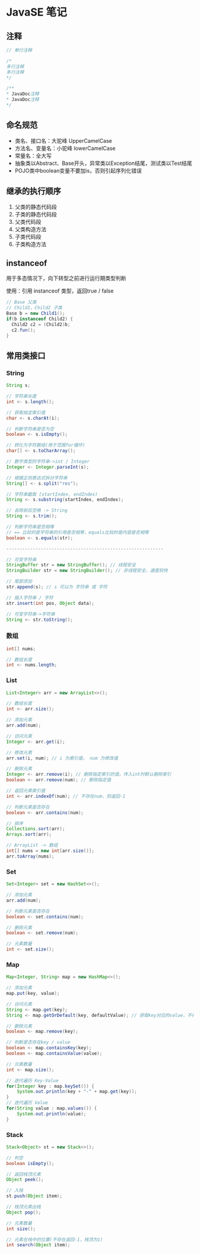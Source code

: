 # JavaSE 笔记

## 注释

```java
// 单行注释

/*
多行注释
多行注释
*/

/**
* JavaDoc注释
* JavaDoc注释
*/
```

## 命名规范

- 类名、接口名：大驼峰 UpperCamelCase
- 方法名、变量名：小驼峰 lowerCamelCase
- 常量名：全大写
- 抽象类以Abstract、Base开头，异常类以Exception结尾，测试类以Test结尾
- POJO类中boolean变量不要加is，否则引起序列化错误

## 继承的执行顺序

1. 父类的静态代码段
2. 子类的静态代码段
3. 父类代码段
4. 父类构造方法
5. 子类代码段
6. 子类构造方法

## instanceof

用于多态情况下，向下转型之前进行运行期类型判断

使用：引用 instanceof 类型，返回true / false

```java
// Base 父类
// Child1，Child2 子类
Base b = new Child1();
if(b instanceof Child2) {
  Child2 c2 = (Child2)b;
  c2.fun();
}
```

## 常用类接口

### String

```java
String s;

// 字符串长度
int <- s.length();

// 获取指定索引值
char <- s.charAt(i);

// 判断字符串是否为空
boolean <- s.isEmpty();

// 转化为字符数组(用于范围for循环)
char[] <- s.toCharArray();

// 数字类型的字符串->int / Integer
Integer <- Integer.parseInt(s);

// 根据正则表达式拆分字符串
String[] <- s.split("res");

// 字符串截取 [startIndex, endIndex)
String <- s.substring(startIndex, endIndex);

// 去除前后空格 -> String
String <- s.trim();

// 判断字符串是否相等
// == 比较的是字符串的引用是否相等，equals比较的是内容是否相等
boolean <- s.equals(str);

-----------------------------------------------------------

// 可变字符串
StringBuffer str = new StringBuffer(); // 线程安全
StringBuilder str = new StringBuilder(); // 非线程安全，速度较快

// 尾部添加
str.append(s); // s 可以为 字符串 或 字符

// 插入字符串 / 字符
str.insert(int pos, Object data);

// 可变字符串->字符串
String <- str.toString();
```

### 数组

```java
int[] nums;

// 数组长度
int <- nums.length;
```

### List

```java
List<Integer> arr = new ArrayList<>();

// 数组长度
int <- arr.size();

// 添加元素
arr.add(num);

// 访问元素
Integer <- arr.get(i);

// 修改元素
arr.set(i, num); // i 为索引值， num 为修改值

// 删除元素
Integer <- arr.remove(i); // 删除指定索引的值，传入int时默认删除索引
boolean <- arr.remove(num); // 删除指定值

// 返回元素索引值
int <- arr.indexOf(num); // 不存在num，则返回-1

// 判断元素是否存在
boolean <- arr.contains(num);

// 排序
Collections.sort(arr);
Arrays.sort(arr);

// ArrayList -> 数组
int[] nums = new int[arr.size()];
arr.toArray(nums);
```

### Set

```java
Set<Integer> set = new HashSet<>();

// 添加元素
arr.add(num);

// 判断元素是否存在
boolean <- set.contains(num);

// 删除元素
boolean <- set.remove(num);

// 元素数量
int <- set.size();
```

### Map

```java
Map<Integer, String> map = new HashMap<>();

// 添加元素
map.put(key, value);

// 访问元素
String <- map.get(key);
String <- map.getOrDefault(key, defaultValue); // 获取key对应的value，不存在则返回默认值

// 删除元素
boolean <- map.remove(key);

// 判断是否存在key / value
boolean <- map.containsKey(key);
boolean <- map.containsValue(value);

// 元素数量
int <- map.size();

// 迭代遍历 Key-Value
for(Integer key : map.keySet()) {
    System.out.println(key + "-" + map.get(key));
}
// 迭代遍历 Value
for(String value : map.values()) {
    System.out.println(value);
}
```

### Stack

```java
Stack<Object> st = new Stack<>();

// 判空
boolean isEmpty();

// 返回栈顶元素
Object peek();

// 入栈
st.push(Object item);

// 栈顶元素出栈
Object pop();

// 元素数量
int size();

// 元素在栈中的位置(不存在返回-1，栈顶为1)
int search(Object item);
```